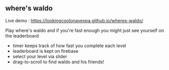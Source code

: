 where's waldo  
---
Live demo : https://lookingcoolonavespa.github.io/wheres-waldo/

Play where's waldo and if you're fast enough you might just see yourself on the leaderboard

- timer keeps track of how fast you complete each level
- leaderboard is kept on firebase
- select your level via slider
- drag-to-scroll to find waldo and his friends!
